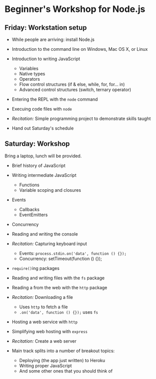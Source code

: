 # Beginner's Workshop for Node.js

## Friday: Workstation setup 

- While people are arriving: install Node.js

- Introduction to the command line on Windows, Mac OS X, or Linux
- Introduction to writing JavaScript
  - Variables
  - Native types
  - Operators
  - Flow control structures (if & else, while, for, for... in)
  - Advanced control structures (switch, ternary operator)
- Entering the REPL with the `node` command
- Execuing code files with `node`
- *Recitation:* Simple programming project to demonstrate skills taught
- Hand out Saturday's schedule

## Saturday: Workshop
Bring a laptop, lunch will be provided.

- Brief history of JavaScript
- Writing intermediate JavaScript
  - Functions
  - Variable scoping and closures
- Events
  - Callbacks
  - EventEmitters
- Concurrency
- Reading and writing the console
- *Recitation:* Capturing keyboard input
  - Events: `process.stdin.on('data', function () {});`
  - Concurrency: setTimeout(function () {});
- `require()`ing packages
- Reading and writing files with the `fs` package
- Reading a from the web with the `http` package
- *Recitation:* Downloading a file
  - Uses `http` to fetch a file
  - `.on('data', function () {});` uses `fs`
- Hosting a web service with `http`
- Simplifying web hosting with `express`
- *Recitation:* Create a web server

- Main track splits into a number of breakout topics:
  - Deploying (the app just written) to Heroku
  - Writing proper JavaScript
  - And some other ones that you should think of
